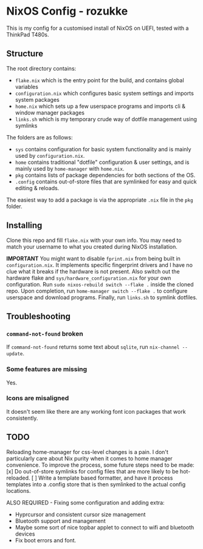 # NixOS Config - rozukke

This is my config for a customised install of NixOS on UEFI, tested with a ThinkPad T480s.

## Structure
The root directory contains: 
 - `flake.nix` which is the entry point for the build, and contains global variables
 - `configuration.nix` which configures basic system settings and imports system packages 
 - `home.nix` which sets up a few userspace programs and imports cli & window manager packages
 - `links.sh` which is my temporary crude way of dotfile management using symlinks

The folders are as follows:

 - `sys` contains configuration for basic system functionality and is mainly used by `configuration.nix`.
 - `home` contains traditional "dotfile" configuration & user settings, and is mainly used by `home-manager` with `home.nix`.
 - `pkg` contains lists of package dependencies for both sections of the OS.
 - `.config` contains out-of-store files that are symlinked for easy and quick editing & reloads.

The easiest way to add a package is via the appropriate `.nix` file in the `pkg` folder.

## Installing
Clone this repo and fill `flake.nix` with your own info.
You may need to match your username to what you created during NixOS installation.

**IMPORTANT**
You might want to disable `fprint.nix` from being built in `configuration.nix`. It implements specific fingerprint drivers and I have no clue what it breaks if the hardware is not present. Also switch out the hardware flake and `sys/hardware_configuration.nix` for your own configuration.
Run `sudo nixos-rebuild switch --flake .` inside the cloned repo. Upon completion, run `home-manager switch --flake .` to configure userspace and download programs.
Finally, run `links.sh` to symlink dotfiles.

## Troubleshooting
### `command-not-found` broken
If `command-not-found` returns some text about `sqlite`, run `nix-channel --update`.

### Some features are missing
Yes.

### Icons are misaligned
It doesn't seem like there are any working font icon packages that work consistently.

## TODO
Reloading home-manager for css-level changes is a pain. 
I don't particularly care about Nix purity when it comes to home manager convenience. To improve the process, some future steps need to be made:
 [x] Do out-of-store symlinks for config files that are more likely to be hot-reloaded.
 [ ] Write a template based formatter, and have it process templates into a .config store that is then symlinked to the actual config locations.

 ALSO REQUIRED - Fixing some configuration and adding extra:
 - Hyprcursor and consistent cursor size management
 - Bluetooth support and management
 - Maybe some sort of nice topbar applet to connect to wifi and bluetooth devices
 - Fix boot errors and font. 

